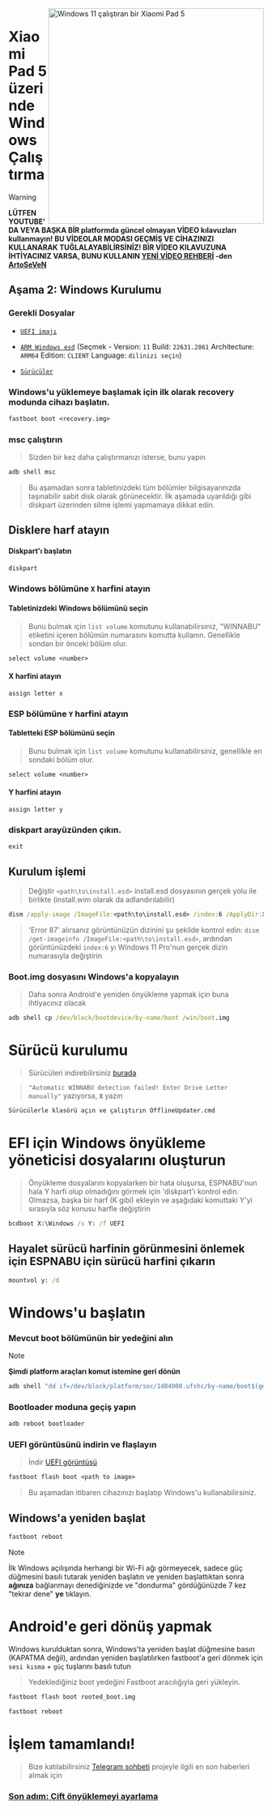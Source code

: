 <img align="right" src="https://raw.githubusercontent.com/erdilS/Port-Windows-11-Xiaomi-Pad-5/main/nabu.png" width="425" alt="Windows 11 çalıştıran bir Xiaomi Pad 5">


# Xiaomi Pad 5 üzerinde Windows Çalıştırma
> [!WARNING]
> **LÜTFEN YOUTUBE'DA VEYA BAŞKA BİR platformda güncel olmayan VİDEO kılavuzları kullanmayın! BU VİDEOLAR MODASI GEÇMİŞ VE CİHAZINIZI KULLANARAK TUĞLALAYABİLİRSİNİZ! BİR VİDEO KILAVUZUNA İHTİYACINIZ VARSA, BUNU KULLANIN [YENİ VİDEO REHBERİ](https://youtu.be/BbgTbTGbXYg) -den [ArtoSeVeN](https://www.youtube.com/channel/UCYjwfxlYlJ7Nnzv01oszQvA)**


## Aşama 2: Windows Kurulumu

### Gerekli Dosyalar
  
- [```UEFI imajı```](https://github.com/erdilS/Port-Windows-11-Xiaomi-Pad-5/releases/download/UEFI/uefi-v3.img)

- [```ARM Windows esd```](https://worproject.com/esd) (Seçmek - Version:  ```11``` Build:  ```22631.2861``` Architecture:  ```ARM64``` Edition:  ```CLIENT``` Language:  ```dilinizi seçin```)
  
- [```Sürücüler```](https://github.com/map220v/MiPad5-Drivers/releases/latest)


### Windows'u yüklemeye başlamak için ilk olarak recovery modunda cihazı başlatın.

```cmd
fastboot boot <recovery.img>
```

### msc çalıştırın
> Sizden bir kez daha çalıştırmanızı isterse, bunu yapın
```cmd
adb shell msc
```
> Bu aşamadan sonra tabletinizdeki tüm bölümler bilgisayarınızda taşınabilir sabit disk olarak görünecektir. İlk aşamada uyarıldığı gibi diskpart üzerinden silme işlemi yapmamaya dikkat edin.

## Disklere harf atayın
  

#### Diskpart'ı başlatın

```cmd
diskpart
```


### Windows bölümüne `X` harfini atayın

#### Tabletinizdeki Windows bölümünü seçin
> Bunu bulmak için `list volume` komutunu kullanabilirsiniz, "WINNABU" etiketini içeren bölümün numarasını komutta kullanın. Genellikle sondan bir önceki bölüm olur.

```diskpart
select volume <number>
```

#### X harfini atayın
```diskpart
assign letter x
```

### ESP bölümüne `Y` harfini atayın

#### Tabletteki ESP bölümünü seçin
> Bunu bulmak için `list volume` komutunu kullanabilirsiniz, genellikle en sondaki bölüm olur.

```diskpart
select volume <number>
```

#### Y harfini atayın

```diskpart
assign letter y
```

### diskpart arayüzünden çıkın.
```diskpart
exit
```

  
  

## Kurulum işlemi

> Değiştir `<path\to\install.esd>` install.esd dosyasının gerçek yolu ile birlikte (install.wim olarak da adlandırılabilir) 

```cmd
dism /apply-image /ImageFile:<path\to\install.esd> /index:6 /ApplyDir:X:\
``` 

> 'Error 87' alırsanız görüntünüzün dizinini şu şekilde kontrol edin: `dism /get-imageinfo /ImageFile:<path\to\install.esd>`, ardından görüntünüzdeki `index:6` yı Windows 11 Pro'nun gerçek dizin numarasıyla değiştirin 

### Boot.img dosyasını Windows'a kopyalayın 

> Daha sonra Android'e yeniden önyükleme yapmak için buna ihtiyacınız olacak 
```cmd
adb shell cp /dev/block/bootdevice/by-name/boot /win/boot.img
```

# Sürücü kurulumu

> Sürücüleri indirebilirsiniz [burada](https://github.com/map220v/MiPad5-Drivers/releases/latest)

> `"Automatic WINNABU detection failed! Enter Drive Letter manually"` yazıyorsa, **`X`** yazın   


```cmd
Sürücülerle klasörü açın ve çalıştırın OfflineUpdater.cmd
```
  

# EFI için Windows önyükleme yöneticisi dosyalarını oluşturun

> Önyükleme dosyalarını kopyalarken bir hata oluşursa, ESPNABU'nun hala Y harfi olup olmadığını görmek için 'diskpart'ı kontrol edin. Olmazsa, başka bir harf (K gibi) ekleyin ve aşağıdaki komuttaki Y'yi sırasıyla söz konusu harfle değiştirin
```cmd
bcdboot X:\Windows /s Y: /f UEFI
```
 ## Hayalet sürücü harfinin görünmesini önlemek için ESPNABU için sürücü harfini çıkarın
```cmd
mountvol y: /d
```

# Windows'u başlatın

### Mevcut boot bölümünün bir yedeğini alın
> [!NOTE]
> **Şimdi platform araçları komut istemine geri dönün**


```cmd
adb shell "dd if=/dev/block/platform/soc/1d84000.ufshc/by-name/boot$(getprop ro.boot.slot_suffix) of=/tmp/rooted_boot.img" && adb pull /tmp/rooted_boot.img
```



### Bootloader moduna geçiş yapın

```cmd
adb reboot bootloader
```

### UEFI görüntüsünü indirin ve flaşlayın
> İndir [UEFI görüntüsü](https://github.com/erdilS/Port-Windows-11-Xiaomi-Pad-5/releases/download/UEFI/uefi-v3.img)
```cmd
fastboot flash boot <path to image>
```
> Bu aşamadan itibaren cihazınızı başlatıp Windows'u kullanabilirsiniz.

## Windows'a yeniden başlat
```cmd
fastboot reboot
```

> [!NOTE]
> İlk Windows açılışında herhangi bir Wi-Fi ağı görmeyecek, sadece güç düğmesini basılı tutarak yeniden başlatın ve yeniden başlattıktan sonra **ağınıza** bağlanmayı denediğinizde ve "dondurma" gördüğünüzde 7 kez "tekrar dene" **ye** tıklayın. 

# Android'e geri dönüş yapmak
Windows kurulduktan sonra, Windows'ta yeniden başlat düğmesine basın (KAPATMA değil), ardından yeniden başlatılırken fastboot'a geri dönmek için `sesi kısma` + `güç` tuşlarını basılı tutun
> Yedeklediğiniz boot yedeğini Fastboot aracılığıyla geri yükleyin.

```cmd
fastboot flash boot rooted_boot.img
```

```cmd
fastboot reboot
```
# İşlem tamamlandı!
> Bize katılabilirsiniz [Telegram sohbeti](https://t.me/nabuwoa) projeyle ilgili en son haberleri almak için
### [Son adım: Çift önyüklemeyi ayarlama](dualboot-tr.md)
